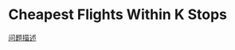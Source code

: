 # Cheapest Flights Within K Stops

[问题描述](https://leetcode.com/problems/cheapest-flights-within-k-stops/)
